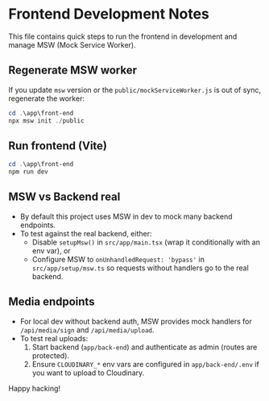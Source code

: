 # Frontend Development Notes

This file contains quick steps to run the frontend in development and manage MSW (Mock Service Worker).

## Regenerate MSW worker

If you update `msw` version or the `public/mockServiceWorker.js` is out of sync, regenerate the worker:

```powershell
cd .\app\front-end
npx msw init ./public
```

## Run frontend (Vite)

```powershell
cd .\app\front-end
npm run dev
```

## MSW vs Backend real

- By default this project uses MSW in dev to mock many backend endpoints.
- To test against the real backend, either:
  - Disable `setupMsw()` in `src/app/main.tsx` (wrap it conditionally with an env var), or
  - Configure MSW to `onUnhandledRequest: 'bypass'` in `src/app/setup/msw.ts` so requests without handlers go to the real backend.

## Media endpoints

- For local dev without backend auth, MSW provides mock handlers for `/api/media/sign` and `/api/media/upload`.
- To test real uploads:
  1. Start backend (`app/back-end`) and authenticate as admin (routes are protected).
  2. Ensure `CLOUDINARY_*` env vars are configured in `app/back-end/.env` if you want to upload to Cloudinary.

Happy hacking!
